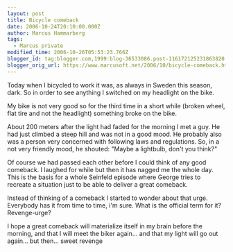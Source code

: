```yaml
---
layout: post
title: Bicycle comeback
date: 2006-10-24T20:10:00.000Z
author: Marcus Hammarberg
tags:
  - Marcus private
modified_time: 2006-10-26T05:53:23.766Z
blogger_id: tag:blogger.com,1999:blog-36533086.post-116172125231863820
blogger_orig_url: https://www.marcusoft.net/2006/10/bicycle-comeback.html
---
```


Today when I bicycled to work it was, as always in Sweden this season, dark. So in order to see anything I switched on my headlight on the bike.

My bike is not very good so for the third time in a short while (broken wheel, flat tire and not the headlight) something broke on the bike.

About 200 meters after the light had faded for the morning I met a guy. He had just climbed a steep hill and was not in a good mood. He probably also was a person very concerned with following laws and regulations. So, in a not very friendly mood, he shouted: "Maybe a lightbulb, don't you think?"

Of course we had passed each other before I could think of any good comeback. I laughed for while but then it has nagged me the whole day. This is the basis for a whole Seinfeld episode where George tries to recreate a situation just to be able to deliver a great comeback.

Instead of thinking of a comeback I started to wonder about that urge. Everybody has it from time to time, i'm sure. What is the official term for it? Revenge-urge?

I hope a great comeback will materialize itself in my brain before the morning, and that I will meet the biker again... and that my light will go out again... but then... sweet revenge
